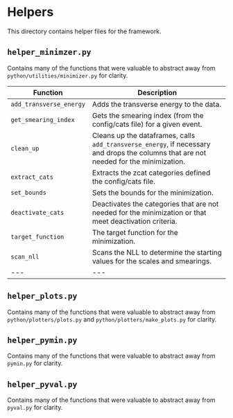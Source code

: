 # Helpers

This directory contains helper files for the framework.

## `helper_minimzer.py`

Contains many of the functions that were valuable to abstract away from `python/utilities/minimizer.py` for clarity.

| Function | Description |
| --- | --- |
| `add_transverse_energy` | Adds the transverse energy to the data. |
| `get_smearing_index` | Gets the smearing index (from the config/cats file) for a given event. |
| `clean_up` | Cleans up the dataframes, calls `add_transverse_energy`, if necessary and drops the columns that are not needed for the minimization. |
| `extract_cats` | Extracts the zcat categories defined the config/cats file. |
| `set_bounds` | Sets the bounds for the minimization. |
| `deactivate_cats` | Deactivates the categories that are not needed for the minimization or that meet deactivation criteria. |
| `target_function` | The target function for the minimization. |
| `scan_nll` | Scans the NLL to determine the starting values for the scales and smearings. |
| --- | --- |

## `helper_plots.py`

Contains many of the functions that were valuable to abstract away from `python/plotters/plots.py` and `python/plotters/make_plots.py` for clarity.

## `helper_pymin.py`

Contains many of the functions that were valuable to abstract away from `pymin.py` for clarity.

## `helper_pyval.py`

Contains many of the functions that were valuable to abstract away from `pyval.py` for clarity.